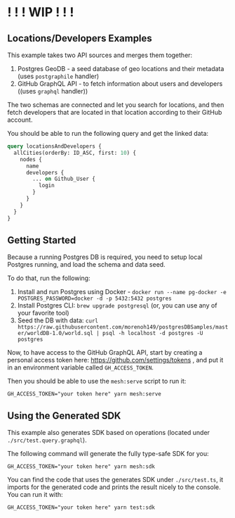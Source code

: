 #  ! ! ! WIP ! ! ! 

## Locations/Developers Examples

This example takes two API sources and merges them together:

1. Postgres GeoDB - a seed database of geo locations and their metadata (uses `postgraphile` handler)
2. GitHub GraphQL API - to fetch information about users and developers ((uses `graphql` handler))

The two schemas are connected and let you search for locations, and then fetch developers that are located in that location according to their GitHub account.

You should be able to run the following query and get the linked data:

```graphql
query locationsAndDevelopers {
  allCities(orderBy: ID_ASC, first: 10) {
    nodes {
      name
      developers {
        ... on Github_User {
          login
        }
      }
    }
  }
}
```

## Getting Started

Because a running Postgres DB is required, you need to setup local Postgres running, and load the schema and data seed.

To do that, run the following:

1. Install and run Postgres using Docker - `docker run --name pg-docker -e POSTGRES_PASSWORD=docker -d -p 5432:5432 postgres`
2. Install Postgres CLI: `brew upgrade postgresql` (or, you can use any of your favorite tool)
3. Seed the DB with data: `curl https://raw.githubusercontent.com/morenoh149/postgresDBSamples/master/worldDB-1.0/world.sql | psql -h localhost -d postgres -U postgres`

Now, to have access to the GitHub GraphQL API, start by creating a personal access token here: https://github.com/settings/tokens , and put it in an environment variable called `GH_ACCESS_TOKEN`.

Then you should be able to use the `mesh:serve` script to run it:

```
GH_ACCESS_TOKEN="your token here" yarn mesh:serve
```

## Using the Generated SDK

This example also generates SDK based on operations (located under `./src/test.query.graphql`). 

The following command will generate the fully type-safe SDK for you:

```
GH_ACCESS_TOKEN="your token here" yarn mesh:sdk
```

You can find the code that uses the generates SDK under `./src/test.ts`, it imports for the generated code and prints the result nicely to the console. You can run it with:

```
GH_ACCESS_TOKEN="your token here" yarn test:sdk
```

